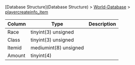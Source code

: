 [Database Structure](Database Structure) > [World-Database](World-Database) > [playercreateinfo_item](playercreateinfo_item)

Column | Type | Description
--- | --- | ---
Race | tinyint(3) unsigned | 
Class | tinyint(3) unsigned | 
Itemid | mediumint(8) unsigned | 
Amount | tinyint(4) | 
